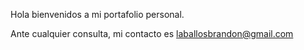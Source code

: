 Hola bienvenidos a  mi portafolio personal. 

Ante cualquier consulta, mi contacto es laballosbrandon@gmail.com
